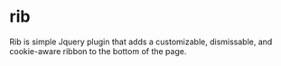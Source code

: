 # rib
Rib is simple Jquery plugin that adds a customizable, dismissable, and cookie-aware ribbon to the bottom of the page.

